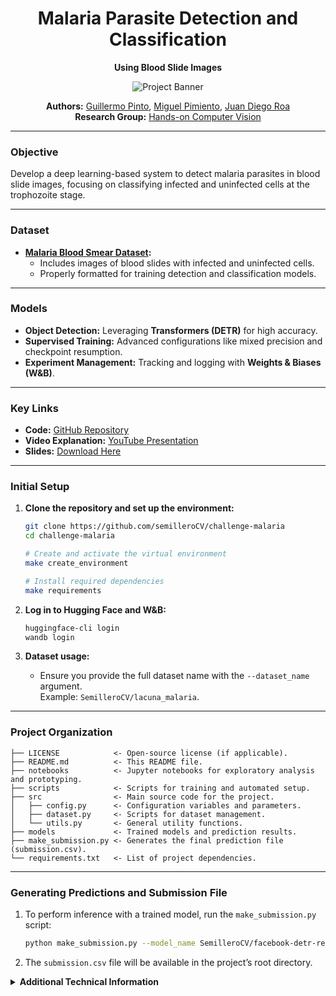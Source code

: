<div align="center">

# Malaria Parasite Detection and Classification  
**Using Blood Slide Images**

![Project Banner](https://pbs.twimg.com/media/GVVaDq7XEAA6sh_?format=jpg&name=small)

**Authors:** [Guillermo Pinto](https://github.com/guillepinto), [Miguel Pimiento](https://github.com/pimientoyolo125), [Juan Diego Roa]()  
**Research Group:** [Hands-on Computer Vision](https://github.com/semilleroCV)  

</div>

---

### Objective  
Develop a deep learning-based system to detect malaria parasites in blood slide images, focusing on classifying infected and uninfected cells at the trophozoite stage.

---

### Dataset  
- **[Malaria Blood Smear Dataset](https://drive.google.com/file/d/16T40TdpaB8VXohm50SySREwrzbuPcJBC/view):**  
  - Includes images of blood slides with infected and uninfected cells.  
  - Properly formatted for training detection and classification models.

---

### Models  
- **Object Detection:** Leveraging **Transformers (DETR)** for high accuracy.  
- **Supervised Training:** Advanced configurations like mixed precision and checkpoint resumption.  
- **Experiment Management:** Tracking and logging with **Weights & Biases (W&B)**.  

---

### Key Links  
- **Code:** [GitHub Repository](https://github.com/semilleroCV/challenge-malaria)  
- **Video Explanation:** [YouTube Presentation](#)  
- **Slides:** [Download Here](#)  

---

### Initial Setup  

1. **Clone the repository and set up the environment:**  
   ```bash
   git clone https://github.com/semilleroCV/challenge-malaria
   cd challenge-malaria

   # Create and activate the virtual environment
   make create_environment

   # Install required dependencies
   make requirements
   ```

2. **Log in to Hugging Face and W&B:**  
   ```bash
   huggingface-cli login
   wandb login
   ```

3. **Dataset usage:**  
   - Ensure you provide the full dataset name with the `--dataset_name` argument.  
   Example: `SemilleroCV/lacuna_malaria`.

---

### Project Organization  

```plaintext
├── LICENSE            <- Open-source license (if applicable).  
├── README.md          <- This README file.  
├── notebooks          <- Jupyter notebooks for exploratory analysis and prototyping.  
├── scripts            <- Scripts for training and automated setup.  
├── src                <- Main source code for the project.  
│   ├── config.py      <- Configuration variables and parameters.  
│   ├── dataset.py     <- Scripts for dataset management.  
│   └── utils.py       <- General utility functions.  
├── models             <- Trained models and prediction results.  
├── make_submission.py <- Generates the final prediction file (submission.csv).  
└── requirements.txt   <- List of project dependencies.  
```

---

### Generating Predictions and Submission File  

1. To perform inference with a trained model, run the `make_submission.py` script:
   ```bash
   python make_submission.py --model_name SemilleroCV/facebook-detr-resnet-50-finetuned-malaria --test_dir_path test
   ```

2. The `submission.csv` file will be available in the project’s root directory.

<details>
<summary><strong>Additional Technical Information</strong></summary>

### Training Settings

- **{training settings}:** Information about training configurations such as batch size, augmentations, loss function, learning rate scheduler, and epochs/iterations. For example, `4xb4-ce-linearlr-40K` means using 4 GPUs, 4 images per GPU, CrossEntropy loss, Linear learning rate scheduler, and 40,000 iterations. Key abbreviations:
  - **{gpu x batch_per_gpu}:** GPUs and samples per GPU. For example:
    - `8xb2` = 8 GPUs × 2 images per GPU.
    - `4xb4` = Default setting (4 GPUs × 4 images per GPU).
  - **{schedule}:** Training schedule options, e.g., `20k` (20,000 iterations) or `40k` (40,000 iterations).

- **{training dataset information}:** Training dataset names like `cityscapes`, `ade20k`, and input resolutions. Example:
  - `cityscapes-768x768` means training on the Cityscapes dataset with an input shape of 768×768. It also includes augmentation details.

**Full Example:**  
`deeplabv3_r50-d8_4xb2-40k_cityscapes-512x1024`

---

### Running `run_object_detection_no_trainer.py` from the Script

To execute `run_object_detection_no_trainer.py` from a script located in the `scripts` folder while being in the root of the project, use the following command:

```bash
bash ./scripts/<your_script_name>.sh
```

Ensure the `.sh` script includes the correct parameters and paths relative to the root directory. The script will automatically call `run_object_detection_no_trainer.py` with the necessary arguments for training.

---

### Important Notes

- **Handling Negative Images (NEG):**
  - The dataset is properly structured. Negative images (those without objects) are represented by empty lists in all fields (`bbox`, `categories`, `id`, `area`), while positive images include the appropriate data.
  - For category mapping, only the actual classes (`{0: 'Trophozoite', 1: 'WBC'}`) are required. The model will learn when to predict objects and when not to during training.

- **Code Adjustments:**
  - **Line 136:** Changed the key for `objects` from `'category'` to `'categories'`.
  - **Line 477:** Passed the `categories` field manually.
  - **Continuing Training:** Resume training using the `--resume_from_checkpoint` parameter. For example:
    ```bash
    --resume_from_checkpoint detr-resnet-50-finetuned/epoch_0
    ```
  - **Model Requirements:** Any Hugging Face object detection model in `.safetensors` format with a properly configured `config.json` can be used.

- **Mixed Precision Training:**
  - If training begins without mixed precision and later `accelerate` is configured for mixed precision, it will fail due to the absence of a `scaler.pt` file. However, starting with mixed precision and disabling it later works seamlessly.

- **W&B Run Naming:**
  - To ensure that W&B names the run the same as `output_dir`, add the following to **line 621**:
    ```python
    wandb.run.name = args.output_dir
    ```

- **Pushing the Model to Hugging Face:**
  - To upload the model privately, set the `--hub_model_id` parameter:
    ```bash
    MODEL_ID="SemilleroCV/${OUTPUT_DIR}"
    ```
  - Additionally, set `private=True` on **line 443** when creating the repository.

</details>
